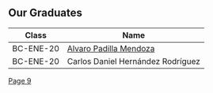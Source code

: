 ## Our Graduates

Class | Name 
--- | --- |
BC-ENE-20 | [Alvaro Padilla Mendoza](https://github.com/bright-coders/certificates/blob/master/img/resume.html)
BC-ENE-20 | Carlos Daniel Hernández Rodríguez

<a href="resume.html">Page 9</a>
